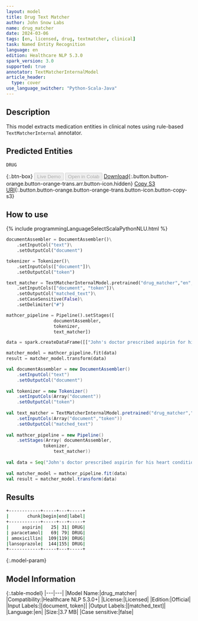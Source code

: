 ```yaml
---
layout: model
title: Drug Text Matcher
author: John Snow Labs
name: drug_matcher
date: 2024-03-06
tags: [en, licensed, drug, textmatcher, clinical]
task: Named Entity Recognition
language: en
edition: Healthcare NLP 5.3.0
spark_version: 3.0
supported: true
annotator: TextMatcherInternalModel
article_header:
  type: cover
use_language_switcher: "Python-Scala-Java"
---
```


## Description

This model extracts medication entities in clinical notes using rule-based `TextMatcherInternal` annotator.

## Predicted Entities

`DRUG`

{:.btn-box}
<button class="button button-orange" disabled>Live Demo</button>
<button class="button button-orange" disabled>Open in Colab</button>
[Download](https://s3.amazonaws.com/auxdata.johnsnowlabs.com/clinical/models/drug_matcher_en_5.3.0_3.0_1709745277221.zip){:.button.button-orange.button-orange-trans.arr.button-icon.hidden}
[Copy S3 URI](s3://auxdata.johnsnowlabs.com/clinical/models/drug_matcher_en_5.3.0_3.0_1709745277221.zip){:.button.button-orange.button-orange-trans.button-icon.button-copy-s3}

## How to use



<div class="tabs-box" markdown="1">
{% include programmingLanguageSelectScalaPythonNLU.html %}
	
```python
documentAssembler = DocumentAssembler()\
    .setInputCol("text")\
    .setOutputCol("document")

tokenizer = Tokenizer()\
    .setInputCols(["document"])\
    .setOutputCol("token")

text_matcher = TextMatcherInternalModel.pretrained("drug_matcher","en","clinical/models") \
    .setInputCols(["document", "token"])\
    .setOutputCol("matched_text")\
    .setCaseSensitive(False)\
    .setDelimiter("#")

mathcer_pipeline = Pipeline().setStages([
                  documentAssembler,
                  tokenizer,
                  text_matcher])

data = spark.createDataFrame([["John's doctor prescribed aspirin for his heart condition, along with paracetamol for his fever and headache, amoxicillin for his tonsilitis and lansoprazole for his GORD on 2023-12-01."]]).toDF("text")

matcher_model = mathcer_pipeline.fit(data)
result = matcher_model.transform(data)
```
```scala
val documentAssembler = new DocumentAssembler()
	.setInputCol("text")
	.setOutputCol("document")
	
val tokenizer = new Tokenizer()
	.setInputCols(Array("document"))
	.setOutputCol("token")
	
val text_matcher = TextMatcherInternalModel.pretrained("drug_matcher","en","clinical/models")
	.setInputCols(Array("document","token"))
	.setOutputCol("matched_text")
	
val mathcer_pipeline = new Pipeline()
	.setStages(Array( documentAssembler,
			  tokenizer,
    			  text_matcher))
	
val data = Seq("John's doctor prescribed aspirin for his heart condition, along with paracetamol for his fever and headache, amoxicillin for his tonsilitis and lansoprazole for his GORD on 2023-12-01.") .toDF("text")
	
val matcher_model = mathcer_pipeline.fit(data)
val result = matcher_model.transform(data)
```
</div>

## Results

```bash
+------------+-----+---+-----+
|       chunk|begin|end|label|
+------------+-----+---+-----+
|     aspirin|   25| 31| DRUG|
| paracetamol|   69| 79| DRUG|
| amoxicillin|  109|119| DRUG|
|lansoprazole|  144|155| DRUG|
+------------+-----+---+-----+
```

{:.model-param}
## Model Information

{:.table-model}
|---|---|
|Model Name:|drug_matcher|
|Compatibility:|Healthcare NLP 5.3.0+|
|License:|Licensed|
|Edition:|Official|
|Input Labels:|[document, token]|
|Output Labels:|[matched_text]|
|Language:|en|
|Size:|3.7 MB|
|Case sensitive:|false|
